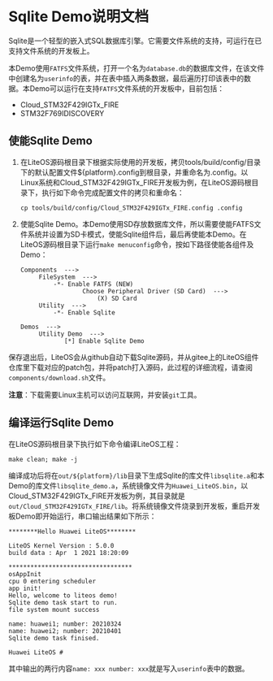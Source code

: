 # Sqlite Demo说明文档

Sqlite是一个轻型的嵌入式SQL数据库引擎。它需要文件系统的支持，可运行在已支持文件系统的开发板上。

本Demo使用`FATFS`文件系统，打开一个名为`database.db`的数据库文件，在该文件中创建名为`userinfo`的表，并在表中插入两条数据，最后遍历打印该表中的数据。本Demo可以运行在支持`FATFS`文件系统的开发板中，目前包括：
- Cloud_STM32F429IGTx_FIRE
- STM32F769IDISCOVERY

## 使能Sqlite Demo

1. 在LiteOS源码根目录下根据实际使用的开发板，拷贝tools/build/config/目录下的默认配置文件${platform}.config到根目录，并重命名为.config。以Linux系统和Cloud_STM32F429IGTx_FIRE开发板为例，在LiteOS源码根目录下，执行如下命令完成配置文件的拷贝和重命名：
   ```
   cp tools/build/config/Cloud_STM32F429IGTx_FIRE.config .config
   ```

2. 使能Sqlite Demo。本Demo使用SD存放数据库文件，所以需要使能FATFS文件系统并设置为SD卡模式，使能Sqlite组件后，最后再使能本Demo。在LiteOS源码根目录下运行`make menuconfig`命令，按如下路径使能各组件及Demo：
   ```
   Components  --->
        FileSystem  --->
            -*- Enable FATFS (NEW)
                    Choose Peripheral Driver (SD Card)  --->
                        (X) SD Card
        Utility  --->
            -*- Enable Sqlite

   Demos  --->
        Utility Demo  --->
               [*] Enable Sqlite Demo
   ```

保存退出后，LiteOS会从github自动下载Sqlite源码，并从gitee上的LiteOS组件仓库里下载对应的patch包，并将patch打入源码，此过程的详细流程，请查阅`components/download.sh`文件。

**注意**：下载需要Linux主机可以访问互联网，并安装`git`工具。


## 编译运行Sqlite Demo

在LiteOS源码根目录下执行如下命令编译LiteOS工程：
```
make clean; make -j
```
编译成功后将在`out/${platform}/lib`目录下生成Sqlite的库文件`libsqlite.a`和本Demo的库文件`libsqlite_demo.a`，系统镜像文件为`Huawei_LiteOS.bin`，以Cloud_STM32F429IGTx_FIRE开发板为例，其目录就是`out/Cloud_STM32F429IGTx_FIRE/lib`。将系统镜像文件烧录到开发板，重启开发板Demo即开始运行，串口输出结果如下所示：

```
********Hello Huawei LiteOS********

LiteOS Kernel Version : 5.0.0
build data : Apr  1 2021 18:20:09

**********************************
osAppInit
cpu 0 entering scheduler
app init!
Hello, welcome to liteos demo!
Sqlite demo task start to run.
file system mount success

name: huawei1; number: 20210324
name: huawei2; number: 20210401
Sqlite demo task finised.

Huawei LiteOS # 
```

其中输出的两行内容`name: xxx number: xxx`就是写入`userinfo`表中的数据。